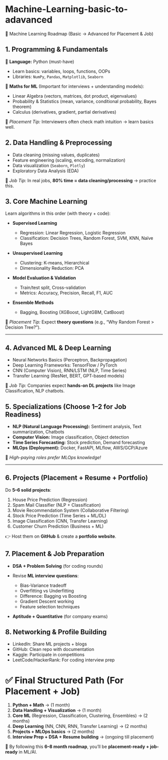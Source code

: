 # Machine-Learning-basic-to-adavanced

🚀 Machine Learning Roadmap (Basic → Advanced for Placement & Job)

## **1. Programming & Fundamentals**

🔹 **Language:** Python (must-have)

* Learn basics: variables, loops, functions, OOPs
* Libraries: `NumPy`, `Pandas`, `Matplotlib`, `Seaborn`

🔹 **Maths for ML** (Important for interviews + understanding models):

* Linear Algebra (vectors, matrices, dot product, eigenvalues)
* Probability & Statistics (mean, variance, conditional probability, Bayes theorem)
* Calculus (derivatives, gradient, partial derivatives)

📌 *Placement Tip:* Interviewers often check math intuition → learn basics well.



## **2. Data Handling & Preprocessing**

* Data cleaning (missing values, duplicates)
* Feature engineering (scaling, encoding, normalization)
* Data visualization (`Seaborn`, `Plotly`)
* Exploratory Data Analysis (EDA)

📌 *Job Tip:* In real jobs, **80% time = data cleaning/processing** → practice this.


## **3. Core Machine Learning**

Learn algorithms in this order (with theory + code):

* **Supervised Learning**

  * Regression: Linear Regression, Logistic Regression
  * Classification: Decision Trees, Random Forest, SVM, KNN, Naïve Bayes

* **Unsupervised Learning**

  * Clustering: K-means, Hierarchical
  * Dimensionality Reduction: PCA

* **Model Evaluation & Validation**

  * Train/test split, Cross-validation
  * Metrics: Accuracy, Precision, Recall, F1, AUC

* **Ensemble Methods**

  * Bagging, Boosting (XGBoost, LightGBM, CatBoost)

📌 *Placement Tip:* Expect **theory questions** (e.g., “Why Random Forest > Decision Tree?”).

---

## **4. Advanced ML & Deep Learning**

* Neural Networks Basics (Perceptron, Backpropagation)
* Deep Learning Frameworks: TensorFlow / PyTorch
* CNN (Computer Vision), RNN/LSTM (NLP, Time Series)
* Transfer Learning (ResNet, BERT, GPT-based models)

📌 *Job Tip:* Companies expect **hands-on DL projects** like Image Classification, NLP chatbots.



## **5. Specializations (Choose 1–2 for Job Readiness)**

* **NLP (Natural Language Processing):** Sentiment analysis, Text summarization, Chatbots
* **Computer Vision:** Image classification, Object detection
* **Time Series Forecasting:** Stock prediction, Demand forecasting
* **MLOps (Deployment):** Docker, FastAPI, MLflow, AWS/GCP/Azure

📌 *High-paying roles prefer MLOps knowledge!*

---

## **6. Projects (Placement + Resume + Portfolio)**

Do **5–6 solid projects**:

1. House Price Prediction (Regression)
2. Spam Mail Classifier (NLP + Classification)
3. Movie Recommendation System (Collaborative Filtering)
4. Stock Price Prediction (Time Series + ML/DL)
5. Image Classification (CNN, Transfer Learning)
6. Customer Churn Prediction (Business + ML)

👉 Host them on **GitHub** & create a **portfolio website**.



## **7. Placement & Job Preparation**

* **DSA + Problem Solving** (for coding rounds)
* Revise **ML interview questions**:

  * Bias-Variance tradeoff
  * Overfitting vs Underfitting
  * Difference: Bagging vs Boosting
  * Gradient Descent working
  * Feature selection techniques
* **Aptitude + Quantitative** (for company exams)



## **8. Networking & Profile Building**

* LinkedIn: Share ML projects + blogs
* GitHub: Clean repo with documentation
* Kaggle: Participate in competitions
* LeetCode/HackerRank: For coding interview prep



# ✅ Final Structured Path (For Placement + Job)

1. **Python + Math** → (1 month)
2. **Data Handling + Visualization** → (1 month)
3. **Core ML** (Regression, Classification, Clustering, Ensembles) → (2 months)
4. **Deep Learning** (NN, CNN, RNN, Transfer Learning) → (2 months)
5. **Projects + MLOps basics** → (2 months)
6. **Interview Prep + DSA + Resume building** → (ongoing till placement)



📌 By following this **6–8 month roadmap**, you’ll be **placement-ready + job-ready** in ML/AI.





